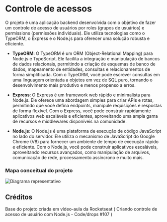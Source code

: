 # Controle de acessos

O projeto é uma aplicação backend desenvolvida com o objetivo de fazer um controle de acesso de usuários por roles (grupos de usuários) e permissions (permissões individuais). Ele utiliza tecnologias como o TypeORM, o Express e o Node.js para oferecer uma solução robusta e eficiente.

- **TypeORM**: O TypeORM é um ORM (Object-Relational Mapping) para Node.js e TypeScript. Ele facilita a integração e manipulação de bancos de dados relacionais, permitindo a criação de esquemas de banco de dados, mapeamento de entidades, consultas e relacionamentos de forma simplificada. Com o TypeORM, você pode escrever consultas em uma linguagem orientada a objetos em vez de SQL puro, tornando o desenvolvimento mais produtivo e menos propenso a erros.

- **Express**: O Express é um framework web rápido e minimalista para Node.js. Ele oferece uma abordagem simples para criar APIs e rotas, permitindo que você defina endpoints, manipule requisições e respostas de forma flexível. Com o Express, você pode construir rapidamente aplicativos web escaláveis e eficientes, aproveitando uma ampla gama de recursos e middlewares disponíveis na comunidade.

- **Node.js**: O Node.js é uma plataforma de execução de código JavaScript no lado do servidor. Ele utiliza o mecanismo de JavaScript do Google Chrome (V8) para fornecer um ambiente de tempo de execução rápido e eficiente. Com o Node.js, você pode construir aplicativos escaláveis, aproveitando recursos avançados, como manipulação de arquivos, comunicação de rede, processamento assíncrono e muito mais.



### Mapa conceitual do projeto 
![Diagrama representativo](https://github.com/victoroliveira13/controle-acesso-backend/assets/65239846/ddba585d-f2c8-4892-b54a-274fd907497f)

## Créditos

Base do projeto criada em vídeo-aula da Rocketseat ( Criando controle de acesso de usuário com Node.js - Code/drops #107 )
